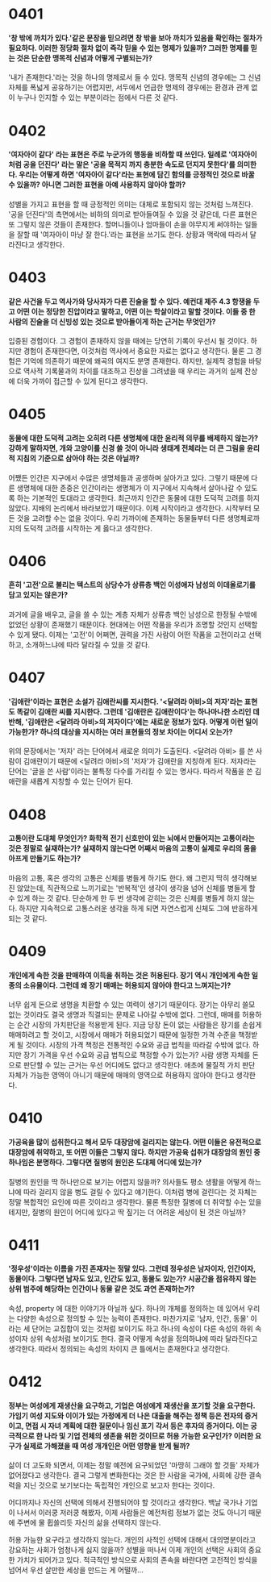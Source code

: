# 0401

#### '창 밖에 까치가 있다.'같은 문장을 믿으려면 창 밖을 보아 까치가 있음을 확인하는 절차가 필요하다. 이러한 정당화 절차 없이 즉각 믿을 수 있는 명제가 있을까? 그러한 명제를 믿는 것은 단순한 맹목적 신념과 어떻게 구별되는가?

'내가 존재한다.'라는 것을 하나의 명제로서 들 수 있다. 맹목적 신념의 경우에는 그 신념 자체를 폭넓게 공유하기는 어렵지만, 서두에서 언급한 명제의 경우에는 환경과 관계 없이 누구나 인지할 수 있는 부분이라는 점에서 다른 것 같다.

# 0402

#### '여자아이 같다' 라는 표현은 주로 누군가의 행동을 비하할 때 쓰인다. 일례로 '여자아이 처럼 공을 던진다' 라는 말은 '공을 목적지 까지 충분한 속도로 던지지 못한다'를 의미한다. 우리는 어떻게 하면 '여자아이 같다'라는 표현에 담긴 함의를 긍정적인 것으로 바꿀 수 있을까? 아니면 그러한 표현을 아예 사용하지 않아야 할까?

성별을 가지고 표현을 할 때 긍정적인 의미는 대체로 포함되지 않는 것처럼 느껴진다. '공을 던진다'의 측면에서는 비하의 의미로 받아들여질 수 있을 것 같은데, 다른 표현은 또 그렇지 않은 것들이 존재한다. 할머니들이나 엄마들이 손을 야무지게 써야하는 일들을 잘할 때 '여자아이 마냥 잘 한다.'라는 표현을 쓰기도 한다. 상황과 맥락에 따라서 달라진다고 생각한다.

# 0403

#### 같은 사건을 두고 역사가와 당사자가 다른 진술을 할 수 있다. 예컨대 제주 4.3 항쟁을 두고 어떤 이는 정당한 진압이라고 말하고, 어떤 이는 학살이라고 말할 것이다. 이들 중 한 사람의 진술을 더 신빙성 있는 것으로 받아들이게 하는 근거는 무엇인가?

입증된 경험이다. 그 경험이 존재하지 않을 때에는 당연히 기록이 우선시 될 것이다. 하지만 경험이 존재한다면, 이것처럼 역사에서 중요한 자료는 없다고 생각한다. 물론 그 경험은 기억에 의존하기 때문에 왜곡의 여지도 분명 존재한다. 하지만, 실제적 경험을 바탕으로 역사적 기록물과의 차이를 대조하고 진상을 그려냈을 때 우리는 과거의 실제 잔상에 더욱 가까이 접근할 수 있게 된다고 생각한다.

# 0405

#### 동물에 대한 도덕적 고려는 오히려 다른 생명체에 대한 윤리적 의무를 배제하지 않는가? 강하게 말하자면, 개와 고양이를 신경 쓸 것이 아니라 생태계 전체라는 더 큰 그림을 윤리적 지침의 기준으로 삼아야 하는 것은 아닐까?

어쨌든 인간은 지구에서 수많은 생명체들과 공생하며 살아가고 있다. 그렇기 때문에 다른 생명체에 대한 존중은 인간이라는 생명체가 이 지구에서 지속해서 살아나갈 수 있도록 하는 기본적인 토대라고 생각한다. 최근까지 인간은 동물에 대한 도덕적 고려를 하지 않았다. 지배의 논리에서 바라보았기 때문이다. 이제 시작이라고 생각한다. 시작부터 모든 것을 고려할 수는 없을 것이다. 우리 가까이에 존재하는 동물들부터 다른 생명체로까지의 도덕적 고려를 시작하는 게 옳다고 생각한다.

# 0406

#### 흔히 '고전'으로 불리는 텍스트의 상당수가 상류층 백인 이성애자 남성의 이데올로기를 담고 있지는 않은가?

과거에 글을 배우고, 글을 쓸 수 있는 계층 자체가 상류층 백인 남성으로 한정될 수밖에 없었던 상황이 존재했기 때문이다. 현대에는 어떤 작품을 우리가 조명할 것인지 선택할 수 있게 됐다. 이제는 '고전'이 어쩌면, 권력을 가진 사람이 어떤 작품을 고전이라고 선택하고, 소개하느냐에 따라 달라질 수 있을 것 같다.

# 0407

#### '김애란'이라는 표현은 소설가 김애란씨를 지시한다. '<달려라 아비>의 저자'라는 표현도 똑같이 김애란 씨를 지시한다. 그런데 '김애란은 김애란이다'는 하나마나한 소리인 데 반해, '김애란은 <달려라 아비>의 저자이다'에는 새로운 정보가 있다. 어떻게 이런 일이 가능한가? 하나의 대상을 지시하는 여러 표현들의 정보 차이는 어디서 오는가?

위의 문장에서는 '저자' 라는 단어에서 새로운 의미가 도출된다. <달려라 아비> 를 쓴 사람이 김애란이기 때문에 <달려라 아비>의 '저자'가 김애란을 지칭하게 된다. 저자라는 단어는 '글을 쓴 사람'이라는 불특정 다수를 가리킬 수 있는 명사다. 따라서 작품을 쓴 김애란을 새롭게 지칭할 수 있는 단어가 된다.

# 0408

#### 고통이란 도대체 무엇인가? 화학적 전기 신호만이 있는 뇌에서 만들어지는 고통이라는 것은 정말로 실재하는가? 실재하지 않는다면 어째서 마음의 고통이 실제로 우리의 몸을 아프게 만들기도 하는가?

마음의 고통, 혹은 생각의 고통은 신체를 병들게 하기도 한다. 왜 그런지 딱히 생각해보진 않았는데, 직관적으로 느끼기로는 '반복적'인 생각이 생각을 넘어 신체를 병들게 할 수 있게 하는 것 같다. 단순하게 한 두 번 생각에 갇히는 것은 신체를 병들게 하지 않는다. 하지만 지속적으로 고통스러운 생각을 하게 되면 자연스럽게 신체도 그에 반응하게 되는 것 같다.

# 0409

#### 개인에게 속한 것을 판매하여 이득을 취하는 것은 허용된다. 장기 역시 개인에게 속한 일종의 소유물이다. 그런데 왜 장기 매매는 허용되지 않아야 한다고 느껴지는가?

너무 쉽게 돈으로 생명을 치환할 수 있는 여력이 생기기 때문이다. 장기는 아무리 쓸모 없는 것이라도 결국 생명과 직결되는 문제로 나아갈 수밖에 없다. 그런데, 매매를 허용하는 순간 시장의 가치판단을 적용받게 된다. 지금 당장 돈이 없는 사람들은 장기를 손쉽게 매매하려고 할 것이고, 시장에서 매매가 허용되었기 때문에 일정한 가격 수준을 책정받게 될 것이다. 시장의 가격 책정은 전통적인 수요와 공급 법칙을 따라갈 수밖에 없다. 하지만 장기 가격을 우선 수요와 공급 법칙으로 책정할 수가 있는가? 사람 생명 자체를 돈으로 판단할 수 있는 근거는 우선 어디에도 없다고 생각한다. 애초에 물질적 가치 판단 자체가 가능한 영역이 아니기 때문에 매매의 영역으로 허용하지 않아야 한다고 생각한다.

# 0410

#### 가공육을 많이 섭취한다고 해서 모두 대장암에 걸리지는 않는다. 어떤 이들은 유전적으로 대장암에 취약하고, 또 어떤 이들은 그렇지 않다. 하지만 가공육 섭취가 대장암의 원인 중 하나임은 분명하다. 그렇다면 질병의 원인은 도대체 어디에 있는가?

질병의 원인을 딱 하나만으로 보기는 어렵지 않을까? 의사들도 평소 생활을 어떻게 하느냐에 따라 걸리지 않을 병도 걸릴 수 있다고 얘기한다. 이처럼 병에 걸린다는 것 자체는 정말 복합적인 요인에 따른 것이라고 생각한다. 물론 특정한 질병에 더 취약할 수는 있을테지만, 질병의 원인이 어디에 있다고 딱 짚기는 더 어려운 세상이 된 것은 아닐까?

# 0411

#### '정우성'이라는 이름을 가진 존재자는 정말 있다. 그런데 정우성은 남자이자, 인간이자, 동물이다. 그렇다면 남자도 있고, 인간도 있고, 동물도 있는가? 시공간을 점유하지 않는 상위 범주에 해당하는 인간이나 동물 같은 것도 과연 존재하는가?

속성, property 에 대한 이야기가 아닐까 싶다. 하나의 개체를 정의하는 데 있어서 우리는 다양한 속성으로 정의할 수 있는 능력이 존재한다. 마찬가지로 '남자, 인간, 동물' 이라는 세 단어는 교집합이 있는 것처럼 보이기도 하고 하나의 속성이 다른 속성의 하위 속성이자 상위 속성처럼 보이기도 한다. 결국 어떻게 속성을 정의하냐에 따라 달라진다고 생각한다. 따라서 정의되는 속성의 차이지 큰 틀에서는 존재한다고 생각한다.

# 0412

#### 정부는 여성에게 재생산을 요구하고, 기업은 여성에게 재생산을 포기할 것을 요구한다. 가임기 여성 지도와 이이가 있는 가정에게 더 나은 대출을 해주는 정책 등은 전자의 증거이고, 면접 시 자녀 계획에 대한 질문이나 임신 포기 각서 등은 후자의 증거이다. 이는 궁극적으로 한 나라 및 기업 전체의 생존을 위한 것이므로 허용 가능한 요구인가? 이러한 요구가 실제로 가해졌을 때 여성 개개인은 어떤 영향을 받게 될까?

삶이 더 고도화 되면서, 이제는 정말 예전에 요구되었던 '마땅히 그래야 할 것들' 자체가 없어졌다고 생각한다. 결국 그렇게 변화한다는 것은 한 사람을 국가에, 사회에 강한 결속력을 지닌 것으로 보기보다는 독립적인 개인으로 보고자 한다는 것이다.

어디까지나 자신의 선택에 의해서 진행되어야 할 것이라고 생각한다. 백날 국가나 기업이 나서서 이러쿵 저러쿵 해봤자, 이제 사람들은 예전처럼 정보가 없는 것도 아니기 때문에 주변에 물 휩쓸리듯 자신의 삶을 선택하지 않는다.

허용 가능한 요구라고 생각하지 않는다. 개인의 사적인 선택에 대해서 대의명분이라고 강요하는 사회가 엄청나게 싫지 않을까? 성별을 떠나서 이제 개인의 선택은 사회의 중요한 가치가 되어가고 있다. 적극적인 방식으로 사회의 존속을 바란다면 고전적인 방식을 넘어서 우선 살만한 세상을 만드는 게 어떨까...
